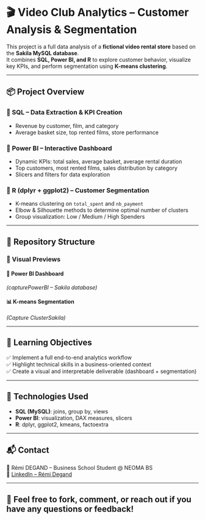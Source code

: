 # 🎬 Video Club Analytics – Customer Analysis & Segmentation

This project is a full data analysis of a **fictional video rental store** based on the **Sakila MySQL database**.  
It combines **SQL, Power BI, and R** to explore customer behavior, visualize key KPIs, and perform segmentation using **K-means clustering**.

---

## 📦 Project Overview

### 🔹 SQL – Data Extraction & KPI Creation
- Revenue by customer, film, and category  
- Average basket size, top rented films, store performance

### 🔹 Power BI – Interactive Dashboard
- Dynamic KPIs: total sales, average basket, average rental duration  
- Top customers, most rented films, sales distribution by category  
- Slicers and filters for data exploration

### 🔹 R (dplyr + ggplot2) – Customer Segmentation
- K-means clustering on `total_spent` and `nb_payment`  
- Elbow & Silhouette methods to determine optimal number of clusters  
- Group visualization: Low / Medium / High Spenders

---

## 📁 Repository Structure

### 📸 Visual Previews

#### 🎯 Power BI Dashboard  
*(capturePowerBI – Sakila database)*

#### 📊 K-means Segmentation  
*(Capture ClusterSakila)*

---

## 🚀 Learning Objectives

✅ Implement a full end-to-end analytics workflow  
✅ Highlight technical skills in a business-oriented context  
✅ Create a visual and interpretable deliverable (dashboard + segmentation)

---

## 🔧 Technologies Used

- **SQL (MySQL)**: joins, group by, views  
- **Power BI**: visualization, DAX measures, slicers  
- **R**: dplyr, ggplot2, kmeans, factoextra

---

## 📬 Contact

📧 Rémi DEGAND – Business School Student @ NEOMA BS  
🔗 [LinkedIn – Rémi Degand](https://www.linkedin.com/in/r%C3%A9mi-degand-861863232/)

---

## 📌 Feel free to fork, comment, or reach out if you have any questions or feedback!


